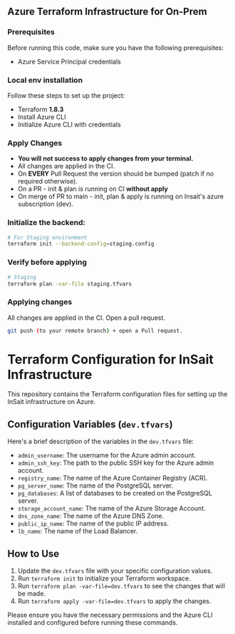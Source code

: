 ## Azure Terraform Infrastructure for On-Prem

### Prerequisites
Before running this code, make sure you have the following prerequisites:

- Azure Service Principal credentials

### Local env installation
Follow these steps to set up the project: 

- Terraform **1.8.3**
- Install Azure CLI
- Initialize Azure CLI with credentials

### Apply Changes
- **You will not success to apply changes from your terminal.**
- All changes are applied in the CI. 
- On **EVERY** Pull Request the version should be bumped (patch if no required otherwise).
- On a PR - init & plan is running on CI **without apply**
- On merge of PR to main - init, plan & apply is running on Insait's azure subscription (dev).
### Initialize the backend: 

```bash
# For Staging environment
terraform init --backend-config=staging.config
```
### Verify before applying

``` bash
# Staging
terraform plan -var-file staging.tfvars
```
### Applying changes 

All changes are applied in the CI. Open a pull request.
```bash
git push (to your remote branch) + open a Pull request. 
```

# Terraform Configuration for InSait Infrastructure

This repository contains the Terraform configuration files for setting up the InSait infrastructure on Azure.

## Configuration Variables (`dev.tfvars`)

Here's a brief description of the variables in the `dev.tfvars` file:

- `admin_username`: The username for the Azure admin account.
- `admin_ssh_key`: The path to the public SSH key for the Azure admin account.
- `registry_name`: The name of the Azure Container Registry (ACR).
- `pg_server_name`: The name of the PostgreSQL server.
- `pg_databases`: A list of databases to be created on the PostgreSQL server.
- `storage_account_name`: The name of the Azure Storage Account.
- `dns_zone_name`: The name of the Azure DNS Zone.
- `public_ip_name`: The name of the public IP address.
- `lb_name`: The name of the Load Balancer.

## How to Use

1. Update the `dev.tfvars` file with your specific configuration values.
2. Run `terraform init` to initialize your Terraform workspace.
3. Run `terraform plan -var-file=dev.tfvars` to see the changes that will be made.
4. Run `terraform apply -var-file=dev.tfvars` to apply the changes.

Please ensure you have the necessary permissions and the Azure CLI installed and configured before running these commands.